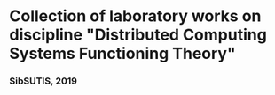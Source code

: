 # Collection of laboratory works on discipline "Distributed Computing Systems Functioning Theory"

### SibSUTIS, 2019
